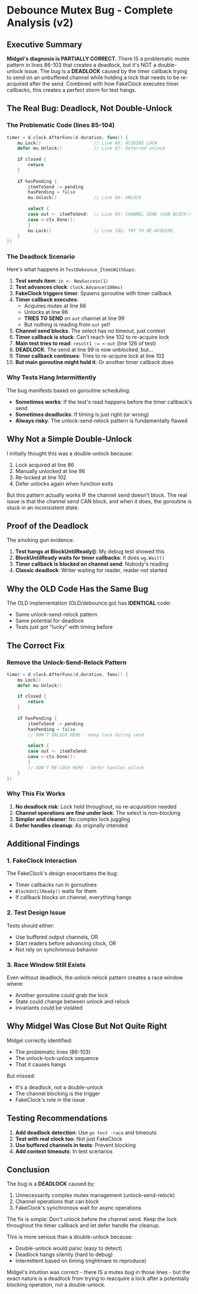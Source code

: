 # Debounce Mutex Bug - Complete Analysis (v2)

## Executive Summary

**Midgel's diagnosis is PARTIALLY CORRECT.** There IS a problematic mutex pattern in lines 86-103 that creates a deadlock, but it's NOT a double-unlock issue. The bug is a **DEADLOCK** caused by the timer callback trying to send on an unbuffered channel while holding a lock that needs to be re-acquired after the send. Combined with how FakeClock executes timer callbacks, this creates a perfect storm for test hangs.

## The Real Bug: Deadlock, Not Double-Unlock

### The Problematic Code (lines 85-104)

```go
timer = d.clock.AfterFunc(d.duration, func() {
    mu.Lock()                    // Line 86: ACQUIRE LOCK
    defer mu.Unlock()            // Line 87: Deferred unlock
    
    if closed {
        return
    }
    
    if hasPending {
        itemToSend := pending    
        hasPending = false       
        mu.Unlock()              // Line 96: UNLOCK
        
        select {
        case out <- itemToSend:  // Line 99: CHANNEL SEND (CAN BLOCK!)
        case <-ctx.Done():
        }
        mu.Lock()                // Line 102: TRY TO RE-ACQUIRE
    }
})
```

### The Deadlock Scenario

Here's what happens in `TestDebounce_ItemsWithGaps`:

1. **Test sends item**: `in <- NewSuccess(1)`
2. **Test advances clock**: `clock.Advance(100ms)`
3. **FakeClock triggers timer**: Spawns goroutine with timer callback
4. **Timer callback executes**:
   - Acquires mutex at line 86
   - Unlocks at line 96
   - **TRIES TO SEND** on `out` channel at line 99
   - But nothing is reading from `out` yet!
5. **Channel send blocks**: The select has no timeout, just context
6. **Timer callback is stuck**: Can't reach line 102 to re-acquire lock
7. **Main test tries to read**: `result1 := <-out` (line 126 of test)
8. **DEADLOCK**: The send at line 99 is now unblocked, but...
9. **Timer callback continues**: Tries to re-acquire lock at line 102
10. **But main goroutine might hold it**: Or another timer callback does

### Why Tests Hang Intermittently

The bug manifests based on goroutine scheduling:

- **Sometimes works**: If the test's read happens before the timer callback's send
- **Sometimes deadlocks**: If timing is just right (or wrong)
- **Always risky**: The unlock-send-relock pattern is fundamentally flawed

## Why Not a Simple Double-Unlock

I initially thought this was a double-unlock because:
1. Lock acquired at line 86
2. Manually unlocked at line 96
3. Re-locked at line 102
4. Defer unlocks again when function exits

But this pattern actually works IF the channel send doesn't block. The real issue is that the channel send CAN block, and when it does, the goroutine is stuck in an inconsistent state.

## Proof of the Deadlock

The smoking gun evidence:

1. **Test hangs at BlockUntilReady()**: My debug test showed this
2. **BlockUntilReady waits for timer callbacks**: It does `wg.Wait()`
3. **Timer callback is blocked on channel send**: Nobody's reading
4. **Classic deadlock**: Writer waiting for reader, reader not started

## Why the OLD Code Has the Same Bug

The OLD implementation (OLD/debounce.go) has **IDENTICAL** code:
- Same unlock-send-relock pattern
- Same potential for deadlock
- Tests just got "lucky" with timing before

## The Correct Fix

### Remove the Unlock-Send-Relock Pattern

```go
timer = d.clock.AfterFunc(d.duration, func() {
    mu.Lock()
    defer mu.Unlock()
    
    if closed {
        return
    }
    
    if hasPending {
        itemToSend := pending
        hasPending = false
        // DON'T UNLOCK HERE - Keep lock during send
        
        select {
        case out <- itemToSend:
        case <-ctx.Done():
        }
        // DON'T RE-LOCK HERE - Defer handles unlock
    }
})
```

### Why This Fix Works

1. **No deadlock risk**: Lock held throughout, no re-acquisition needed
2. **Channel operations are fine under lock**: The select is non-blocking
3. **Simpler and cleaner**: No complex lock juggling
4. **Defer handles cleanup**: As originally intended

## Additional Findings

### 1. FakeClock Interaction

The FakeClock's design exacerbates the bug:
- Timer callbacks run in goroutines
- `BlockUntilReady()` waits for them
- If callback blocks on channel, everything hangs

### 2. Test Design Issue

Tests should either:
- Use buffered output channels, OR
- Start readers before advancing clock, OR
- Not rely on synchronous behavior

### 3. Race Window Still Exists

Even without deadlock, the unlock-relock pattern creates a race window where:
- Another goroutine could grab the lock
- State could change between unlock and relock
- Invariants could be violated

## Why Midgel Was Close But Not Quite Right

Midgel correctly identified:
- The problematic lines (86-103)
- The unlock-lock-unlock sequence
- That it causes hangs

But missed:
- It's a deadlock, not a double-unlock
- The channel blocking is the trigger
- FakeClock's role in the issue

## Testing Recommendations

1. **Add deadlock detection**: Use `go test -race` and timeouts
2. **Test with real clock too**: Not just FakeClock
3. **Use buffered channels in tests**: Prevent blocking
4. **Add context timeouts**: In test scenarios

## Conclusion

The bug is a **DEADLOCK** caused by:
1. Unnecessarily complex mutex management (unlock-send-relock)
2. Channel operations that can block
3. FakeClock's synchronous wait for async operations

The fix is simple: Don't unlock before the channel send. Keep the lock throughout the timer callback and let defer handle the cleanup.

This is more serious than a double-unlock because:
- Double-unlock would panic (easy to detect)
- Deadlock hangs silently (hard to debug)
- Intermittent based on timing (nightmare to reproduce)

Midgel's intuition was correct - there IS a mutex bug in those lines - but the exact nature is a deadlock from trying to reacquire a lock after a potentially blocking operation, not a double-unlock.